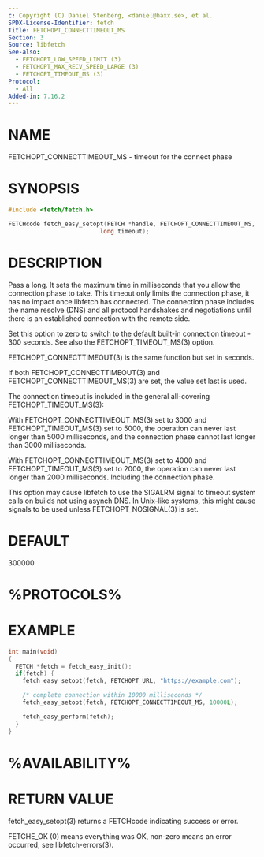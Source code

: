 ```yaml
---
c: Copyright (C) Daniel Stenberg, <daniel@haxx.se>, et al.
SPDX-License-Identifier: fetch
Title: FETCHOPT_CONNECTTIMEOUT_MS
Section: 3
Source: libfetch
See-also:
  - FETCHOPT_LOW_SPEED_LIMIT (3)
  - FETCHOPT_MAX_RECV_SPEED_LARGE (3)
  - FETCHOPT_TIMEOUT_MS (3)
Protocol:
  - All
Added-in: 7.16.2
---
```


# NAME

FETCHOPT_CONNECTTIMEOUT_MS - timeout for the connect phase

# SYNOPSIS

~~~c
#include <fetch/fetch.h>

FETCHcode fetch_easy_setopt(FETCH *handle, FETCHOPT_CONNECTTIMEOUT_MS,
                          long timeout);
~~~

# DESCRIPTION

Pass a long. It sets the maximum time in milliseconds that you allow the
connection phase to take. This timeout only limits the connection phase, it
has no impact once libfetch has connected. The connection phase includes the
name resolve (DNS) and all protocol handshakes and negotiations until there is
an established connection with the remote side.

Set this option to zero to switch to the default built-in connection timeout -
300 seconds. See also the FETCHOPT_TIMEOUT_MS(3) option.

FETCHOPT_CONNECTTIMEOUT(3) is the same function but set in seconds.

If both FETCHOPT_CONNECTTIMEOUT(3) and FETCHOPT_CONNECTTIMEOUT_MS(3) are set,
the value set last is used.

The connection timeout is included in the general all-covering
FETCHOPT_TIMEOUT_MS(3):

With FETCHOPT_CONNECTTIMEOUT_MS(3) set to 3000 and FETCHOPT_TIMEOUT_MS(3) set to
5000, the operation can never last longer than 5000 milliseconds, and the
connection phase cannot last longer than 3000 milliseconds.

With FETCHOPT_CONNECTTIMEOUT_MS(3) set to 4000 and FETCHOPT_TIMEOUT_MS(3) set to
2000, the operation can never last longer than 2000 milliseconds. Including
the connection phase.

This option may cause libfetch to use the SIGALRM signal to timeout system
calls on builds not using asynch DNS. In Unix-like systems, this might cause
signals to be used unless FETCHOPT_NOSIGNAL(3) is set.

# DEFAULT

300000

# %PROTOCOLS%

# EXAMPLE

~~~c
int main(void)
{
  FETCH *fetch = fetch_easy_init();
  if(fetch) {
    fetch_easy_setopt(fetch, FETCHOPT_URL, "https://example.com");

    /* complete connection within 10000 milliseconds */
    fetch_easy_setopt(fetch, FETCHOPT_CONNECTTIMEOUT_MS, 10000L);

    fetch_easy_perform(fetch);
  }
}
~~~

# %AVAILABILITY%

# RETURN VALUE

fetch_easy_setopt(3) returns a FETCHcode indicating success or error.

FETCHE_OK (0) means everything was OK, non-zero means an error occurred, see
libfetch-errors(3).
